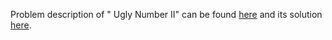 Problem description of " Ugly Number II" can be found [here](https://leetcode.com/problems/unique-binary-search-trees/description/) and its solution [here](https://github.com/aurimas13/Solutions-To-Problems/blob/main/LeetCode/Python%20Solutions/Ugly%20Number%20II/ugly.py).

